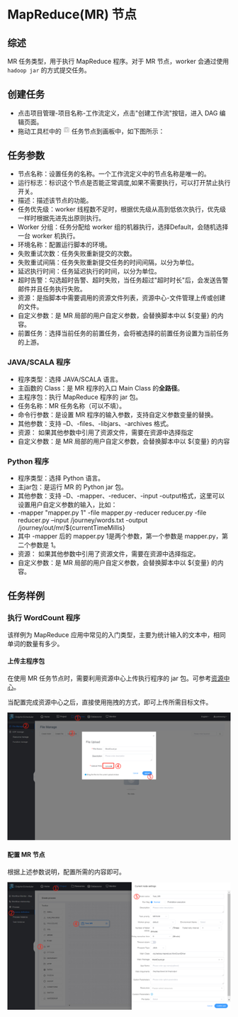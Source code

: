 # MapReduce(MR) 节点

## 综述

MR 任务类型，用于执行 MapReduce 程序。对于 MR 节点，worker 会通过使用 `hadoop jar` 的方式提交任务。

## 创建任务

- 点击项目管理-项目名称-工作流定义，点击"创建工作流"按钮，进入 DAG 编辑页面。
- 拖动工具栏中的 <img src="/img/tasks/icons/mr.png" width="15"/> 任务节点到画板中，如下图所示：

## 任务参数

- 节点名称：设置任务的名称。一个工作流定义中的节点名称是唯一的。
- 运行标志：标识这个节点是否能正常调度,如果不需要执行，可以打开禁止执行开关。
- 描述：描述该节点的功能。
- 任务优先级：worker 线程数不足时，根据优先级从高到低依次执行，优先级一样时根据先进先出原则执行。
- Worker 分组：任务分配给 worker 组的机器执行，选择Default，会随机选择一台 worker 机执行。
- 环境名称：配置运行脚本的环境。
- 失败重试次数：任务失败重新提交的次数。
- 失败重试间隔：任务失败重新提交任务的时间间隔，以分为单位。
- 延迟执行时间：任务延迟执行的时间，以分为单位。
- 超时告警：勾选超时告警、超时失败，当任务超过"超时时长"后，会发送告警邮件并且任务执行失败。
- 资源：是指脚本中需要调用的资源文件列表，资源中心-文件管理上传或创建的文件。
- 自定义参数：是 MR 局部的用户自定义参数，会替换脚本中以 ${变量} 的内容。
- 前置任务：选择当前任务的前置任务，会将被选择的前置任务设置为当前任务的上游。

### JAVA/SCALA 程序
 
- 程序类型：选择 JAVA/SCALA 语言。
- 主函数的 Class：是 MR 程序的入口 Main Class 的**全路径**。
- 主程序包：执行 MapReduce 程序的 jar 包。
- 任务名称：MR 任务名称（可以不填）。
- 命令行参数：是设置 MR 程序的输入参数，支持自定义参数变量的替换。
- 其他参数：支持 –D、-files、-libjars、-archives 格式。
- 资源： 如果其他参数中引用了资源文件，需要在资源中选择指定
- 自定义参数：是 MR 局部的用户自定义参数，会替换脚本中以 ${变量} 的内容

### Python 程序

- 程序类型：选择 Python 语言。
- 主jar包：是运行 MR 的 Python jar 包。
- 其他参数：支持 –D、-mapper、-reducer、-input  -output格式，这里可以设置用户自定义参数的输入，比如：
- -mapper  "mapper.py 1"  -file mapper.py   -reducer reducer.py  -file reducer.py –input /journey/words.txt -output /journey/out/mr/${currentTimeMillis}
- 其中 -mapper 后的 mapper.py 1是两个参数，第一个参数是 mapper.py，第二个参数是 1。
- 资源： 如果其他参数中引用了资源文件，需要在资源中选择指定。
- 自定义参数：是 MR 局部的用户自定义参数，会替换脚本中以 ${变量} 的内容。

## 任务样例

### 执行 WordCount 程序

该样例为 MapReduce 应用中常见的入门类型，主要为统计输入的文本中，相同单词的数量有多少。

#### 上传主程序包

在使用 MR 任务节点时，需要利用资源中心上传执行程序的 jar 包。可参考[资源中心](https://dolphinscheduler.apache.org/zh-cn/docs/latest/user_doc/guide/resource.html)。

当配置完成资源中心之后，直接使用拖拽的方式，即可上传所需目标文件。

![resources_uphold](/img/tasks/demo/resources_uphold.png)

#### 配置 MR 节点
 
 根据上述参数说明，配置所需的内容即可。
 
 ![demo-mr-simple](/img/tasks/demo/mr.png)
